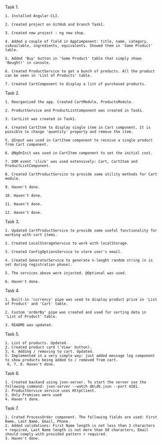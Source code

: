Task 1.

    1. Installed Angular-CLI.

    2. Created project on GitHub and branch Task1.

    3. Created new project : ng new shop.
    
    4. Added a couple of field in AppComponent: title, name, category, isAvailable, ingredients, equivalents. Showed them in 'Some Product' table.

    5. Added 'Buy' button in 'Some Product' table that simply shows 'Bought!' in console.

    6. Created ProductService to get a bunch of products. All the product can be seen in 'List of Products' table.

    7. Created CartComponent to display a list of purchased products.

Task 2.

    1. Reorganized the app. Created CartModule, ProductsModule.

    2. ProductService and ProductListComponent was created in Task1.

    3. CartList was created in Task1.
    
    4. Created CartItem to display single item in Cart component. It is possible to change 'quantity' property and remove the item.

    5. @Input was used in CartItem component to receive a single product from Cart component.

    6. @NgOnInit was used in CartItem component to set the initial cost.

    7. DOM event 'click' was used extensively: Cart, CartItem and ProductListComponent.

    8. Created CartProductService to provide some utility methods for Cart module.

    9. Haven't done.

    10. Haven't done.

    11. Haven't done.

    12. Haven't done.

Task 3.

    1. Updated CartProductService to provide some useful functionality for working with cart items.

    2. Created LocalStorageService to work with localStorage.

    3. Created ConfigOptionsService to store user's email.

    4. Created GeneratorService to generate n-lenght random string (n is set during registration phase).

    5. The services above were injected. @Optional was used.

    6. Haven't done.

Task 4.

    1. Built-in 'currency' pipe was used to display product price in 'List of Product' and 'Cart' table.

    2. Custom 'orderBy' pipe was created and used for sorting data in 'List of Product' table.

    3. README was updated.

Task 5. 

    1. List of products. Updated.
    2. Created product card ('View' button).
    3, 4. Adding / removing to cart. Updated.
    5. Implemented in a very simple way: just added message log component to show products being added to / removed from cart.    
     6, 7, 8. Haven't done.


Task 6.

    1. Created backand using json-server. To start the server use the following command: json-server --watch db\db.json --port 4201.
    2. ProductService service uses HttpClient.
    3. Only Promises were used
    4. Haven't done.

Task 7.

    1. Crated ProcessOrder component. The following fields are used: First Name, Last Name, Email, Phone.
    2. Added validations: First Name length is not less than 3 characters + required, Last Name length is not more than 50 characters, Email should comply with provided pattern + required.
    3. Haven't done.